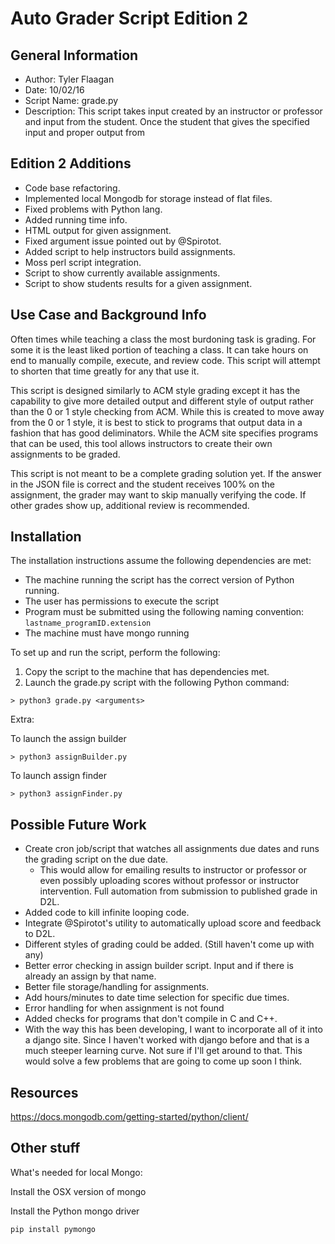 # Auto Grader Script Edition 2 
## General Information
* Author: Tyler Flaagan
* Date: 10/02/16
* Script Name: grade.py
* Description: This script takes input created by an instructor or professor and input from the student. Once the student that gives the specified input and proper output from 

## Edition 2 Additions

* Code base refactoring.
* Implemented local Mongodb for storage instead of flat files.
* Fixed problems with Python lang. 
* Added running time info.
* HTML output for given assignment.
* Fixed argument issue pointed out by @Spirotot.
* Added script to help instructors build assignments.
* Moss perl script integration.
* Script to show currently available assignments.
* Script to show students results for a given assignment.

## Use Case and Background Info

Often times while teaching a class the most burdoning task is grading. For some it is the least liked portion of teaching a class. It can take hours on end to manually compile, execute, and review code. This script will attempt to shorten that time greatly for any that use it. 

This script is designed similarly to ACM style grading except it has the capability to give more detailed output and different style of output rather than the 0 or 1 style checking from ACM. While this is created to move away from the 0 or 1 style, it is best to stick to programs that output data in a fashion that has good deliminators. While the ACM site specifies programs that can be used, this tool allows instructors to create their own assignments to be graded.

This script is not meant to be a complete grading solution yet. If the answer in the JSON file is correct and the student receives 100% on the assignment, the grader may want to skip manually verifying the code. If other grades show up, additional review is recommended. 

## Installation
The installation instructions assume the following dependencies are met:
* The machine running the script has the correct version of Python running.
* The user has permissions to execute the script
* Program must be submitted using the following naming convention: `lastname_programID.extension`
* The machine must have mongo running

To set up and run the script, perform the following:

1. Copy the script to the machine that has dependencies met.
2. Launch the grade.py script with the following Python command:

`> python3 grade.py <arguments>`


Extra:

To launch the assign builder

`> python3 assignBuilder.py`

To launch assign finder

`> python3 assignFinder.py`

## Possible Future Work

* Create cron job/script that watches all assignments due dates and runs the grading script on the due date.
	* This would allow for emailing results to instructor or professor or even possibly uploading scores without professor or instructor intervention. Full automation from submission to published grade in D2L.
* Added code to kill infinite looping code.
* Integrate @Spirotot's utility to automatically upload score and feedback to D2L.
* Different styles of grading could be added. (Still haven't come up with any)
* Better error checking in assign builder script. Input and if there is already an assign by that name.
* Better file storage/handling for assignments.
* Add hours/minutes to date time selection for specific due times.
* Error handling for when assignment is not found
* Added checks for programs that don't compile in C and C++.
* With the way this has been developing, I want to incorporate all of it into a django site. Since I haven't worked with django before and that is a much steeper learning curve. Not sure if I'll get around to that. This would solve a few problems that are going to come up soon I think. 

## Resources

https://docs.mongodb.com/getting-started/python/client/

## Other stuff

What's needed for local Mongo:


Install the OSX version of mongo

Install the Python mongo driver

    pip install pymongo
